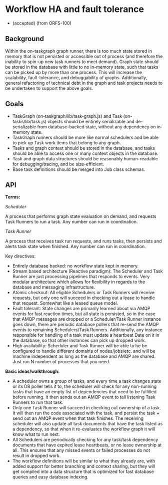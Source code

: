 # Workflow HA and fault tolerance

- (accepted)
(from ORFS-100)

## Background

Within the on-taskgraph graph runner, there is too much state stored in memory that is not persisted or accessible out of process (and therefore the inability to spin-up new task runners to meet demand). Graph state should be stored in the database with little to no in-memory state, such that tasks can be picked up by more than one process. This will increase the scalability, fault-tolerance, and debuggability of graphs. Additionally, general refactoring of technical debt in the graph and task projects needs to be undertaken to support the above goals.


## Goals

* TaskGraph (on-taskgraph/lib/task-graph.js) and Task (on-tasks/lib/task.js) objects should be entirely serializable and de-serializable from database-backed state, without any dependency on in-memory state.
* TaskGraph runners should be more like normal schedulers and be able to pick up Task work items that belong to any graph.
* Tasks and graph context should be stored in the database, and tasks should be able to access one or many context objects in the database.
* Task and graph data structures should be reasonably human-readable for debugging/tracing, and be size-efficient.
* Base task definitions should be merged into Job class schemas.

## API

**Terms:**

*Scheduler*

 A process that performs graph state evaluation on demand, and requests Task Runners to run a task. Any number can run in coordination.

*Task Runner*

 A process that receives task run requests, and runs tasks, then persists and alerts task state when finished. Any number can run in coordination.

Key directives:

- Entirely database backed: no workflow state kept in memory.
- Stream based architecture (Reactive paradigm): The Scheduler and Task Runner are just processing pipelines that responds to events. Very modular architecture which allows for flexibility in regards to the database and messaging infrastructure.
- Atomic checkout: All eligible Schedulers or Task Runners will receive requests, but only one will succeed in checking out a lease to handle that request. Somewhat like a leased queue model.
- Fault tolerant: State changes are primarily learned about via AMQP events for fast reaction times, but all state is persisted, so in the case that AMQP messages are dropped or a Scheduler/Task Runner instance goes down, there are periodic database pollers that re-send the AMQP events to remaining Schedulers/Task Runners. Additionally, any instance responsible for handling of a task must update a heartbeat Date on it in the database, so that other instances can pick up dropped work.
- High availability: Scheduler and Task Runner will be able to be be configured to handle different domains of nodes/jobs/etc. and will be machine independent as long as the database and AMQP are shared. Just run N number of processes that you need.

**Basic ideas/walkthrough:**

- A scheduler owns a group of tasks, and every time a task changes state or its DB poller tells it to, the scheduler will check for any non-running tasks that have an empty list of dependencies that need to be fulfilled before running. It then sends out an AMQP event to tell listening Task Runners to run that task.
- Only one Task Runner will succeed in checking out ownership of a task. It will then run the code associated with the task, and persist the task + send out an AMQP event when that task finishes. The receiving scheduler will also update all task documents that have the task listed as a dependency, so that when it re-evaluates the workflow graph it will know what to run next.
- All Schedulers are periodically checking for any task/task dependency documents that have expired lease heartbeats, or no lease ownership at all. This ensures that any missed events or failed processes do not result in dropped work.
- The workflow definitions will be similar to what they already are, with added support for better branching and context sharing, but they will get compiled into a data structure that is optimized for fast database queries and easy database indexing.
